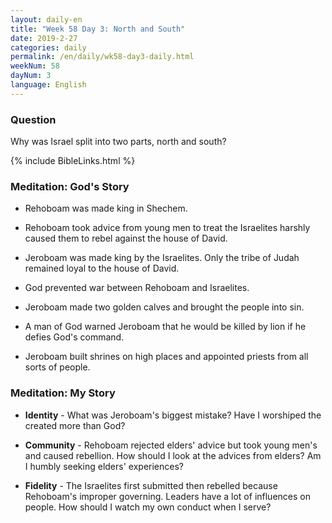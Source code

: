 ```yaml
---
layout: daily-en
title: "Week 58 Day 3: North and South"
date: 2019-2-27 
categories: daily
permalink: /en/daily/wk58-day3-daily.html
weekNum: 58
dayNum: 3
language: English
---
```


### Question     
Why was Israel split into two parts, north and south?

{% include BibleLinks.html %} 

### Meditation: God's Story   
+ Rehoboam was made king in Shechem. 

+ Rehoboam took advice from young men to treat the Israelites harshly caused them to rebel against the house of David. 

+ Jeroboam was made king by the Israelites. Only the tribe of Judah remained loyal to the house of David. 

+ God prevented war between Rehoboam and Israelites. 

+ Jeroboam made two golden calves and brought the people into sin. 

+ A man of God warned Jeroboam that he would be killed by lion if he defies God's command. 

+ Jeroboam built shrines on high places and appointed priests from all sorts of people. 

### Meditation: My Story   
+ **Identity** - What was Jeroboam's biggest mistake? Have I worshiped the created more than God? 

+ **Community** - Rehoboam rejected elders' advice but took young men's and caused rebellion. How should I look at the advices from elders? Am I humbly seeking elders' experiences? 

+ **Fidelity** - The Israelites first submitted then rebelled because Rehoboam's improper governing. Leaders have a lot of influences on people. How should I watch my own conduct when I serve? 

